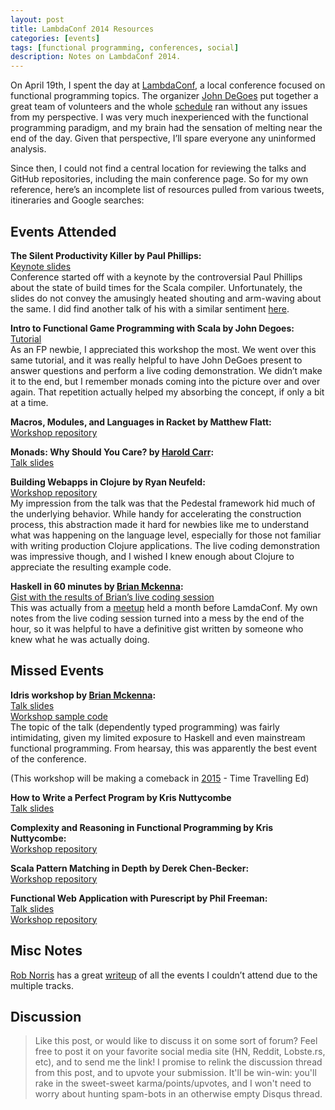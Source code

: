 ```yaml
---
layout: post
title: LambdaConf 2014 Resources
categories: [events]
tags: [functional programming, conferences, social]
description: Notes on LambdaConf 2014.
---
```


On April 19th, I spent the day at [LambdaConf](http://www.degoesconsulting.com/lambdaconf/),
a local conference focused on functional programming topics.
The organizer [John DeGoes](https://twitter.com/jdegoes) put together a great team of volunteers and the whole [schedule](http://twileshare.com/uploads/Lambda_Conf_Print_Page.pdf) ran without any issues from my perspective.
I was very much inexperienced with the functional programming paradigm, and my brain had the sensation of melting near the end of the day.
Given that perspective, I’ll spare everyone any uninformed analysis.

Since then, I could not find a central location for reviewing the talks and GitHub repositories,
including the main conference page.
So for my own reference, here’s an incomplete list of resources pulled from various tweets,
itineraries and Google searches:

Events Attended
---------------

**The Silent Productivity Killer by Paul Phillips:**  
[Keynote slides](http://www.slideshare.net/extempore/keynote-lambdaconf2014)  
Conference started off with a keynote by the controversial Paul Phillips
about the state of build times for the Scala compiler.
Unfortunately, the slides do not convey the amusingly heated shouting and arm-waving about the same.
I did find another talk of his with a similar sentiment [here](https://www.youtube.com/watch?v=uiJycy6dFSQ).

**Intro to Functional Game Programming with Scala by John Degoes:**  
[Tutorial](https://github.com/jdegoes/lambdaconf-2014-introgame/blob/master/README.md)  
As an FP newbie, I appreciated this workshop the most.
We went over this same tutorial,
and it was really helpful to have John DeGoes present to answer questions and perform a live coding demonstration.
We didn’t make it to the end,
but I remember monads coming into the picture over and over again.
That repetition actually helped my absorbing the concept, if only a bit at a time.

**Macros, Modules, and Languages in Racket by Matthew Flatt:**  
[Workshop repository](https://github.com/mflatt/web-macro-tutorial)

**Monads: Why Should You Care? by [Harold Carr](http://haroldcarr.com/):**  
[Talk slides](https://github.com/haroldcarr/learn-haskell-coq-ml-etc/tree/master/haskell/paper/haroldcarr/2014-04-19-monads-at-lambdaconf-boulder)

**Building Webapps in Clojure by Ryan Neufeld:**  
[Workshop repository](https://github.com/rkneufeld/pedestal-workshop)  
My impression from the talk was that the Pedestal framework hid much of the underlying behavior.
While handy for accelerating the construction process,
this abstraction made it hard for newbies like me to understand what was happening on the language level,
especially for those not familiar with writing production Clojure applications.
The live coding demonstration was impressive though,
and I wished I knew enough about Clojure to appreciate the resulting example code.

**Haskell in 60 minutes by [Brian Mckenna](https://twitter.com/puffnfresh):**  
[Gist with the results of Brian’s live coding session](https://gist.github.com/puffnfresh/9824390)  
This was actually from a [meetup](http://www.meetup.com/frontier-developers/events/169067772/) held a month before LamdaConf.
My own notes from the live coding session turned into a mess by the end of the hour,
so it was helpful to have a definitive gist written by someone who knew what he was actually doing.


Missed Events
-------------
**Idris workshop by [Brian Mckenna](https://twitter.com/puffnfresh):**  
[Talk slides](http://brianmckenna.org/files/presentations/idris-workshop-slides.pdf)  
[Workshop sample code](https://github.com/puffnfresh/idris-workshop)  
The topic of the talk (dependently typed programming) was fairly intimidating,
given my limited exposure to Haskell and even mainstream functional programming.
From hearsay, this was apparently the best event of the conference.

(This workshop will be making a comeback in [2015](http://www.degoesconsulting.com/lambdaconf-2015/#talk-dec90) - Time Travelling Ed)

**How to Write a Perfect Program by Kris Nuttycombe**  
[Talk slides](https://github.com/nuttycom/lambdaconf-2014)

**Complexity and Reasoning in Functional Programming by Kris Nuttycombe:**  
[Workshop repository](https://github.com/nuttycom/lambdaconf-2014-workshop)

**Scala Pattern Matching in Depth by Derek Chen-Becker:**  
[Workshop repository](https://github.com/dchenbecker/lambdaconf2014)

**Functional Web Application with Purescript by Phil Freeman:**  
[Talk slides](https://github.com/paf31/purescript-slides)  
[Workshop repository](https://github.com/paf31/lambdaconf)

Misc Notes
----------
[Rob Norris](https://twitter.com/tpolecat) has a great [writeup](http://tpolecat.github.io/2014/04/22/lambdaconf.html) of all the events I couldn’t attend due to the multiple tracks.

Discussion
----------
> Like this post, or would like to discuss it on some sort of forum?
> Feel free to post it on your favorite social media site (HN, Reddit, Lobste.rs, etc), and to send me the link!
> I promise to relink the discussion thread from this post, and to upvote your submission.
> It'll be win-win: you'll rake in the sweet-sweet karma/points/upvotes,
> and I won't need to worry about hunting spam-bots in an otherwise empty Disqus thread.
